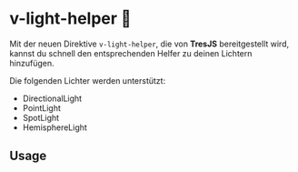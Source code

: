 # v-light-helper 🔆

Mit der neuen Direktive `v-light-helper`, die von **TresJS** bereitgestellt wird, kannst du schnell den entsprechenden Helfer zu deinen Lichtern hinzufügen.

Die folgenden Lichter werden unterstützt:
- DirectionalLight
- PointLight
- SpotLight
- HemisphereLight

## Usage

<DirectiveVLightHelperUsageCode />
